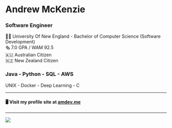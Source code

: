 # Andrew McKenzie
### Software Engineer
👨‍🎓 University Of New England - Bachelor of Computer Science (Software Development) <br>
🗞️ 7.0 GPA / WAM 92.5 <br>
🇦🇺 Australian Citizen <br>
🇳🇿 New Zealand Citizen <br>

### Java - Python - SQL - AWS
UNIX - Docker - Deep Learning - C

-------
#### 🖥️ Visit my profile site at [amdev.me](https://amdev.me)
-------

<picture>
  <source
    srcset="https://github-readme-stats-l279.vercel.app/api/top-langs/?username=AndyMac124&layout=compact&theme=dark&langs_count=12&size_weight=0.5&count_weight=0.5&hide_border=true&bg_color=00000000"
    media="(prefers-color-scheme: dark)"
  />
  <source
    srcset="https://github-readme-stats-l279.vercel.app/api/top-langs/?username=AndyMac124&layout=compact&langs_count=12&size_weight=0.5&count_weight=0.5&hide_border=true&bg_color=00000000"
    media="(prefers-color-scheme: light), (prefers-color-scheme: no-preference)"
  />
  <img src="https://github-readme-stats-l279.vercel.app/api?username=anuraghazra&show_icons=true" />
</picture>
